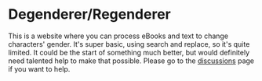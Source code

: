 # Degenderer/Regenderer

This is a website where you can process eBooks and text to change characters' gender. It's super basic, using search and replace, so it's quite limited. It could be the start of something much better, but would definitely need talented help to make that possible. Please go to the <a href="https://github.com/JimmyLamothe/Degenderer/discussions/1">discussions</a> page if you want to help.